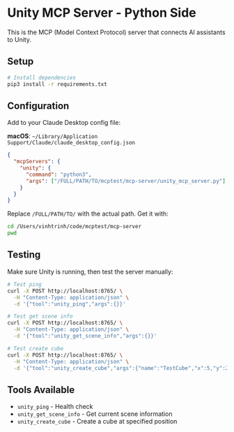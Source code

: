 # Unity MCP Server - Python Side

This is the MCP (Model Context Protocol) server that connects AI assistants to Unity.

## Setup

```bash
# Install dependencies
pip3 install -r requirements.txt
```

## Configuration

Add to your Claude Desktop config file:

**macOS**: `~/Library/Application Support/Claude/claude_desktop_config.json`

```json
{
  "mcpServers": {
    "unity": {
      "command": "python3",
      "args": ["/FULL/PATH/TO/mcptest/mcp-server/unity_mcp_server.py"]
    }
  }
}
```

Replace `/FULL/PATH/TO/` with the actual path. Get it with:

```bash
cd /Users/vinhtrinh/code/mcptest/mcp-server
pwd
```

## Testing

Make sure Unity is running, then test the server manually:

```bash
# Test ping
curl -X POST http://localhost:8765/ \
  -H "Content-Type: application/json" \
  -d '{"tool":"unity_ping","args":{}}'

# Test get scene info
curl -X POST http://localhost:8765/ \
  -H "Content-Type: application/json" \
  -d '{"tool":"unity_get_scene_info","args":{}}'

# Test create cube
curl -X POST http://localhost:8765/ \
  -H "Content-Type: application/json" \
  -d '{"tool":"unity_create_cube","args":{"name":"TestCube","x":5,"y":2,"z":3}}'
```

## Tools Available

- `unity_ping` - Health check
- `unity_get_scene_info` - Get current scene information
- `unity_create_cube` - Create a cube at specified position

